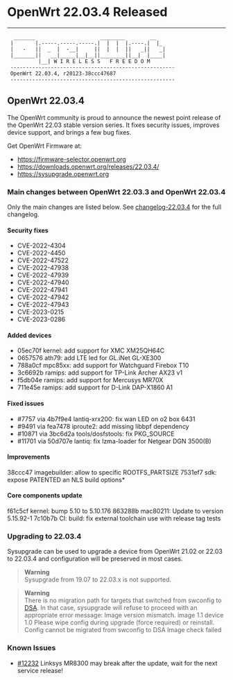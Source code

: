 # OpenWrt 22.03.4 Released
---

```
  _______                     ________        __
 |       |.-----.-----.-----.|  |  |  |.----.|  |_
 |   -   ||  _  |  -__|     ||  |  |  ||   _||   _|
 |_______||   __|_____|__|__||________||__|  |____|
          |__| W I R E L E S S   F R E E D O M
 -----------------------------------------------------
 OpenWrt 22.03.4, r20123-38ccc47687
 -----------------------------------------------------
 ```

## OpenWrt 22.03.4

The OpenWrt community is proud to announce the newest point release of the
OpenWrt 22.03 stable version series. It fixes security issues, improves device
support, and brings a few bug fixes.

Get OpenWrt Firmware at:

* https://firmware-selector.openwrt.org
* https://downloads.openwrt.org/releases/22.03.4/
* https://sysupgrade.openwrt.org

### Main changes between OpenWrt 22.03.3 and OpenWrt 22.03.4

Only the main changes are listed below. See [changelog-22.03.4](https://openwrt.org/releases/22.03/changelog-22.03.4) for the full changelog.

#### Security fixes

* CVE-2022-4304
* CVE-2022-4450
* CVE-2022-47522
* CVE-2022-47938
* CVE-2022-47939
* CVE-2022-47940
* CVE-2022-47941
* CVE-2022-47942
* CVE-2022-47943
* CVE-2023-0215
* CVE-2023-0286

#### Added devices

* 05ec70f kernel: add support for XMC XM25QH64C
* 0657576 ath79: add LTE led for GL.iNet GL-XE300
* 788a0cf mpc85xx: add support for Watchguard Firebox T10
* 3c6692b ramips: add support for TP-Link Archer AX23 v1
* f5db04e ramips: add support for Mercusys MR70X
* 711e45e ramips: add support for D-Link DAP-X1860 A1

#### Fixed issues

* #7757 via 4b7f9e4 lantiq-xrx200: fix wan LED on o2 box 6431
* #9491 via fea7478 iproute2: add missing libbpf dependency
* #10871 via 3bc6d2a tools/dosfstools: fix PKG_SOURCE
* #11701 via 50d707e lantiq: fix lzma-loader for Netgear DGN 3500(B)

#### Improvements

38ccc47 imagebuilder: allow to specific ROOTFS_PARTSIZE
7531ef7 sdk: expose PATENTED an NLS build options*

#### Core components update

f61c5cf kernel: bump 5.10 to 5.10.176
863288b mac80211: Update to version 5.15.92-1
7c10b7b CI: build: fix external toolchain use with release tag tests

### Upgrading to 22.03.4

Sysupgrade can be used to upgrade a device from OpenWrt 21.02 or 22.03 to
22.03.4 and configuration will be preserved in most cases.

> **Warning**\
> Sysupgrade from 19.07 to 22.03.x is not supported.

> **Warning**\
>There is no migration path for targets that switched from swconfig to [DSA](https://openwrt.org/docs/guide-user/network/dsa/start). In that case, sysupgrade will refuse to proceed with an appropriate error message: Image version mismatch. image 1.1 device 1.0 Please wipe config during upgrade (force required) or reinstall. Config cannot be migrated from swconfig to DSA Image check failed

### Known Issues
* [#12232](https://github.com/openwrt/openwrt/issues/12232) Linksys MR8300 may break after the update, wait for the next service release!